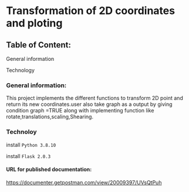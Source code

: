 # Transformation of 2D coordinates and ploting
## Table of Content:

General information

Technology

### General information:
This project implements the different functions to transform 2D point and return 
its new coordinates.user also take graph as a output by giving condition graph =TRUE  along with implementing function like rotate,translations,scaling,Shearing.


 ### Technoloy

install ```Python 3.8.10```

install ```Flask 2.0.3```

#### URL for published documentation:
https://documenter.getpostman.com/view/20009397/UVsQtPuh





